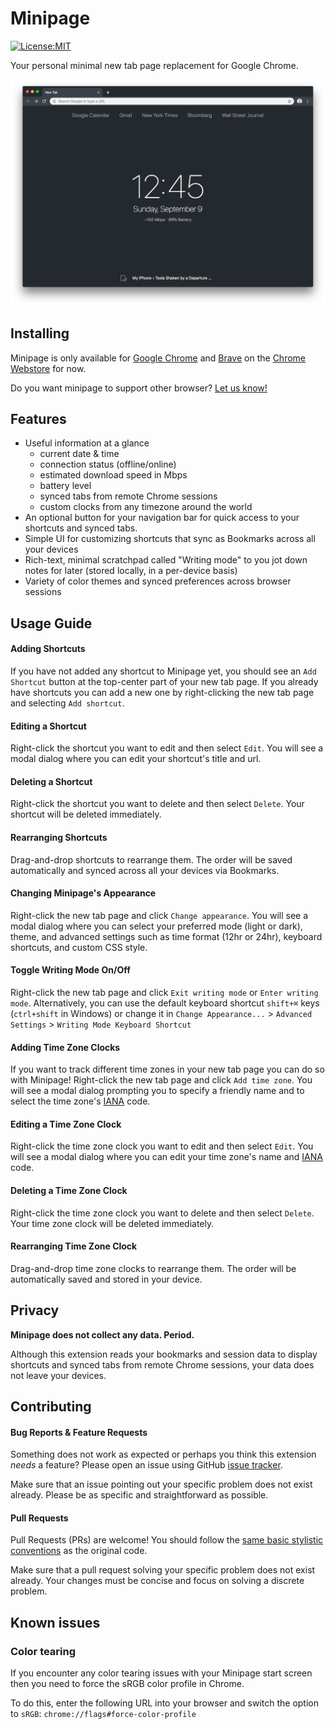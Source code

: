 # Minipage

[![License:MIT](https://img.shields.io/badge/license-MIT-blue.svg?style=flat-square)](http://opensource.org/licenses/MIT)

Your personal minimal new tab page replacement for Google Chrome.

![Minipage Screenshot](/docs/screenshot@2x.png)

## Installing

Minipage is only available for [Google Chrome](https://chrome.google.com) and [Brave](https://brave.com) on the [Chrome Webstore](https://chrome.google.com/webstore/detail/minipage/___insert_your_link) for now. 

Do you want minipage to support other browser? [Let us know!](https://github.com/surajmandalcell/minipage/issues/new?assignees=&labels=platform+support&template=browser-support.md&title=)

## Features

* Useful information at a glance
  * current date & time
  * connection status (offline/online)
  * estimated download speed in Mbps
  * battery level
  * synced tabs from remote Chrome sessions
  * custom clocks from any timezone around the world
* An optional button for your navigation bar for quick access to your shortcuts and synced tabs.
* Simple UI for customizing shortcuts that sync as Bookmarks across all your devices
* Rich-text, minimal scratchpad called "Writing mode" to you jot down notes for later (stored locally, in a per-device basis)
* Variety of color themes and synced preferences across browser sessions

## Usage Guide

#### Adding Shortcuts

If you have not added any shortcut to Minipage yet, you should see an `Add Shortcut` button at the top-center part of your new tab page. If you already have shortcuts you can add a new one by right-clicking the new tab page and selecting `Add shortcut`.

#### Editing a Shortcut

Right-click the shortcut you want to edit and then select `Edit`. You will see a modal dialog where you can edit your shortcut's title and url.

#### Deleting a Shortcut

Right-click the shortcut you want to delete and then select `Delete`. Your shortcut will be deleted immediately.

#### Rearranging Shortcuts

Drag-and-drop shortcuts to rearrange them. The order will be saved automatically and synced across all your devices via Bookmarks.

#### Changing Minipage's Appearance

Right-click the new tab page and click `Change appearance`. You will see a modal dialog where you can select your preferred mode (light or dark), theme, and advanced settings such as time format (12hr or 24hr), keyboard shortcuts, and custom CSS style.

#### Toggle Writing Mode On/Off

Right-click the new tab page and click `Exit writing mode` or `Enter writing mode`. Alternatively, you can use the default keyboard shortcut `shift+⌘` keys (`ctrl+shift` in Windows) or change it in `Change Appearance...` > `Advanced Settings` > `Writing Mode Keyboard Shortcut`

#### Adding Time Zone Clocks

If you want to track different time zones in your new tab page you can do so with Minipage! Right-click the new tab page and click `Add time zone`. You will see a modal dialog prompting you to specify a friendly name and to select the time zone's [IANA](https://en.wikipedia.org/wiki/List_of_tz_database_time_zones) code.

#### Editing a Time Zone Clock

Right-click the time zone clock you want to edit and then select `Edit`. You will see a modal dialog where you can edit your time zone's name and [IANA](https://en.wikipedia.org/wiki/List_of_tz_database_time_zones) code.

#### Deleting a Time Zone Clock

Right-click the time zone clock you want to delete and then select `Delete`. Your time zone clock will be deleted immediately.

#### Rearranging Time Zone Clock

Drag-and-drop time zone clocks to rearrange them. The order will be automatically saved and stored in your device.

## Privacy

**Minipage does not collect any data. Period.**

Although this extension reads your bookmarks and session data to display shortcuts and synced tabs from remote Chrome sessions, your data does not leave your devices. 

## Contributing

#### Bug Reports & Feature Requests

Something does not work as expected or perhaps you think this extension _needs_ a feature? Please open an issue using GitHub [issue tracker](https://github.com/surajmandalcell/minipage/issues/new/choose). 

Make sure that an issue pointing out your specific problem does not exist already. Please be as specific and straightforward as possible.

#### Pull Requests

Pull Requests (PRs) are welcome! You should follow the [same basic stylistic conventions](http://standardjs.com/rules.html) as the original code. 

Make sure that a pull request solving your specific problem does not exist already. Your changes must be concise and focus on solving a discrete problem.

## Known issues

### Color tearing

If you encounter any color tearing issues with your Minipage start screen then you need to force the sRGB color profile in Chrome.

To do this, enter the following URL into your browser and switch the option to `sRGB`:
`chrome://flags#force-color-profile`

